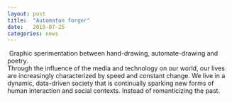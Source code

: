 ```yaml
---
layout: post
title:  "Automaton forger"
date:   2015-07-25
categories: news
---
```


<img src="" alt="">
Graphic sperimentation between hand-drawing, automate-drawing and poetry.


<div class="blockquote"> Through the influence of the media and technology on our world, our lives are increasingly characterized by speed and constant change. We live in a dynamic, data-driven society that is continually sparking new forms of human interaction and social contexts. Instead of romanticizing the past.
</div>
